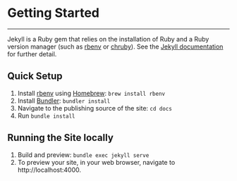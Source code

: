 # Getting Started
***

Jekyll is a Ruby gem that relies on the installation of Ruby and a Ruby version manager (such as [rbenv](https://github.com/rbenv/rbenv) or [chruby](https://github.com/postmodern/chruby)). See the [Jekyll documentation](https://jekyllrb.com/docs/installation/macos/) 
for further detail.

## Quick Setup
1. Install [rbenv](https://github.com/rbenv/rbenv) using [Homebrew](https://brew.sh/): `brew install rbenv`
2. Install [Bundler](https://bundler.io/): `bundler install`
3. Navigate to the publishing source of the site: `cd docs`
4. Run `bundle install`

## Running the Site locally

1. Build and preview: `bundle exec jekyll serve`
2. To preview your site, in your web browser, navigate to http://localhost:4000.
